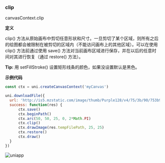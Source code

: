 ### clip
canvasContext.clip

**定义**

clip() 方法从原始画布中剪切任意形状和尺寸。一旦剪切了某个区域，则所有之后的绘图都会被限制在被剪切的区域内（不能访问画布上的其他区域）。可以在使用 clip() 方法前通过使用 save() 方法对当前画布区域进行保存，并在以后的任意时间对其进行恢复（通过 restore() 方法）。

**Tip:** 用 setFillStroke() 设置矩形线条的颜色，如果没设置默认是黑色。


**示例代码**

```javascript
const ctx = uni.createCanvasContext('myCanvas')

uni.downloadFile({
  url: 'http://is5.mzstatic.com/image/thumb/Purple128/v4/75/3b/90/753b907c-b7fb-5877-215a-759bd73691a4/source/50x50bb.jpg',
  success: function(res) {
      ctx.save()
      ctx.beginPath()
      ctx.arc(50, 50, 25, 0, 2*Math.PI)
      ctx.clip()
      ctx.drawImage(res.tempFilePath, 25, 25)
      ctx.restore()
      ctx.draw()
  }
})

```

![uniapp](//img-cdn-qiniu.dcloud.net.cn/uniapp/images/clip.png?t=201859)
